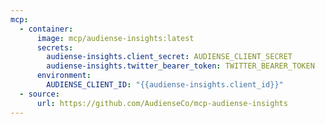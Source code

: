 ```yaml
---
mcp:
  - container:
      image: mcp/audiense-insights:latest
      secrets:
        audiense-insights.client_secret: AUDIENSE_CLIENT_SECRET
        audiense-insights.twitter_bearer_token: TWITTER_BEARER_TOKEN
      environment:
        AUDIENSE_CLIENT_ID: "{{audiense-insights.client_id}}"
  - source:
      url: https://github.com/AudienseCo/mcp-audiense-insights
---
```

